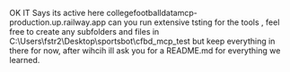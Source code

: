 OK IT Says its active   here collegefootballdatamcp-production.up.railway.app can you run extensive tsting for the tools , feel free to create any subfolders and files in C:\Users\fstr2\Desktop\sportsbot\cfbd_mcp_test but keep everything in there for now, after wihcih ill ask you for a README.md for everything we learned. 